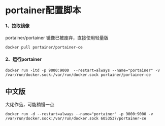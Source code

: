 # portainer配置脚本

#### 1、拉取镜像

portainer/portainer 镜像已被废弃，直接使用轻量版

```
docker pull portainer/portainer-ce
```

#### 2、运行portainer

```
docker run -itd -p 9000:9000  --restart=always --name="portainer" -v /var/run/docker.sock:/var/run/docker.sock portainer/portainer-ce
```

## 中文版

大佬作品，可能稍慢一点

```
docker run -d --restart=always --name="portainer" -p 9000:9000 -v /var/run/docker.sock:/var/run/docker.sock 6053537/portainer-ce
```